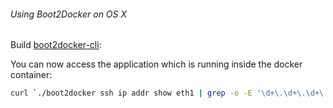 
###### Using Boot2Docker on OS X

Build [boot2docker-cli](https://github.com/boot2docker/boot2docker-cli):

You can now access the application which is running inside the docker container:

```bash
curl `./boot2docker ssh ip addr show eth1 | grep -o -E '\d+\.\d+\.\d+\.\d+' | head -1`
```
